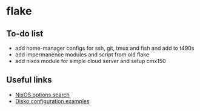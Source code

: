 # flake

## To-do list

- add home-manager configs for ssh, git, tmux and fish and add to t490s
- add impermanence modules and script from old flake
- add nixos module for simple cloud server and setup cmx150

## Useful links

- [NixOS options search](https://search.nixos.org/options?channel=unstable)
- [Disko configuration examples](https://github.com/nix-community/disko/tree/master/example)
